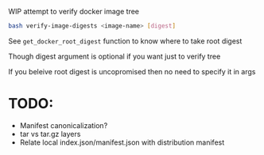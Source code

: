 WIP attempt to verify docker image tree

```bash
bash verify-image-digests <image-name> [digest]
```

See `get_docker_root_digest` function to know where to take root digest

Though digest argument is optional if you want just to verify tree

If you beleive root digest is uncopromised then no need to specify it in args

# TODO:

- Manifest canonicalization?
- tar vs tar.gz layers
- Relate local index.json/manifest.json with distribution manifest
